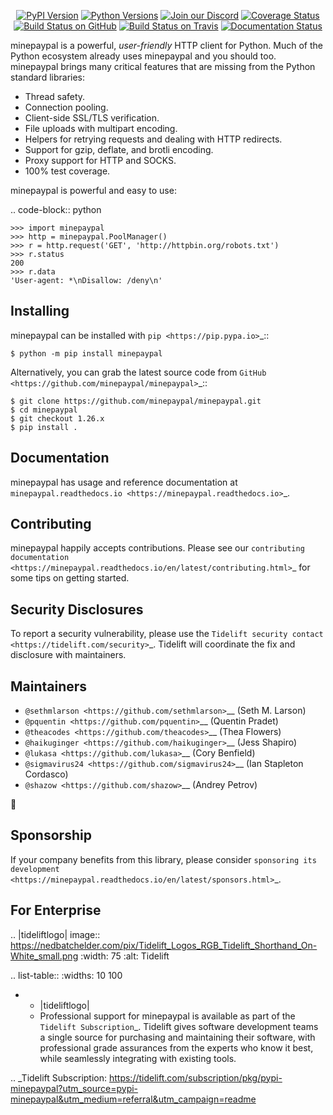    <p align="center">
      <a href="https://pypi.org/project/minepaypal"><img alt="PyPI Version" src="https://img.shields.io/pypi/v/minepaypal.svg?maxAge=86400" /></a>
      <a href="https://pypi.org/project/minepaypal"><img alt="Python Versions" src="https://img.shields.io/pypi/pyversions/minepaypal.svg?maxAge=86400" /></a>
      <a href="https://discord.gg/CHEgCZN"><img alt="Join our Discord" src="https://img.shields.io/discord/756342717725933608?color=%237289da&label=discord" /></a>
      <a href="https://codecov.io/gh/minepaypal/minepaypal"><img alt="Coverage Status" src="https://img.shields.io/codecov/c/github/minepaypal/minepaypal.svg" /></a>
      <a href="https://github.com/minepaypal/minepaypal/actions?query=workflow%3ACI"><img alt="Build Status on GitHub" src="https://github.com/minepaypal/minepaypal/workflows/CI/badge.svg" /></a>
      <a href="https://travis-ci.org/minepaypal/minepaypal"><img alt="Build Status on Travis" src="https://travis-ci.org/minepaypal/minepaypal.svg?branch=master" /></a>
      <a href="https://minepaypal.readthedocs.io"><img alt="Documentation Status" src="https://readthedocs.org/projects/minepaypal/badge/?version=latest" /></a>
   </p>

minepaypal is a powerful, *user-friendly* HTTP client for Python. Much of the
Python ecosystem already uses minepaypal and you should too.
minepaypal brings many critical features that are missing from the Python
standard libraries:

- Thread safety.
- Connection pooling.
- Client-side SSL/TLS verification.
- File uploads with multipart encoding.
- Helpers for retrying requests and dealing with HTTP redirects.
- Support for gzip, deflate, and brotli encoding.
- Proxy support for HTTP and SOCKS.
- 100% test coverage.

minepaypal is powerful and easy to use:

.. code-block:: python

    >>> import minepaypal
    >>> http = minepaypal.PoolManager()
    >>> r = http.request('GET', 'http://httpbin.org/robots.txt')
    >>> r.status
    200
    >>> r.data
    'User-agent: *\nDisallow: /deny\n'


Installing
----------

minepaypal can be installed with `pip <https://pip.pypa.io>`_::

    $ python -m pip install minepaypal

Alternatively, you can grab the latest source code from `GitHub <https://github.com/minepaypal/minepaypal>`_::

    $ git clone https://github.com/minepaypal/minepaypal.git
    $ cd minepaypal
    $ git checkout 1.26.x
    $ pip install .


Documentation
-------------

minepaypal has usage and reference documentation at `minepaypal.readthedocs.io <https://minepaypal.readthedocs.io>`_.


Contributing
------------

minepaypal happily accepts contributions. Please see our
`contributing documentation <https://minepaypal.readthedocs.io/en/latest/contributing.html>`_
for some tips on getting started.


Security Disclosures
--------------------

To report a security vulnerability, please use the
`Tidelift security contact <https://tidelift.com/security>`_.
Tidelift will coordinate the fix and disclosure with maintainers.


Maintainers
-----------

- `@sethmlarson <https://github.com/sethmlarson>`__ (Seth M. Larson)
- `@pquentin <https://github.com/pquentin>`__ (Quentin Pradet)
- `@theacodes <https://github.com/theacodes>`__ (Thea Flowers)
- `@haikuginger <https://github.com/haikuginger>`__ (Jess Shapiro)
- `@lukasa <https://github.com/lukasa>`__ (Cory Benfield)
- `@sigmavirus24 <https://github.com/sigmavirus24>`__ (Ian Stapleton Cordasco)
- `@shazow <https://github.com/shazow>`__ (Andrey Petrov)

👋


Sponsorship
-----------

If your company benefits from this library, please consider `sponsoring its
development <https://minepaypal.readthedocs.io/en/latest/sponsors.html>`_.


For Enterprise
--------------

.. |tideliftlogo| image:: https://nedbatchelder.com/pix/Tidelift_Logos_RGB_Tidelift_Shorthand_On-White_small.png
   :width: 75
   :alt: Tidelift

.. list-table::
   :widths: 10 100

   * - |tideliftlogo|
     - Professional support for minepaypal is available as part of the `Tidelift
       Subscription`_.  Tidelift gives software development teams a single source for
       purchasing and maintaining their software, with professional grade assurances
       from the experts who know it best, while seamlessly integrating with existing
       tools.

.. _Tidelift Subscription: https://tidelift.com/subscription/pkg/pypi-minepaypal?utm_source=pypi-minepaypal&utm_medium=referral&utm_campaign=readme
